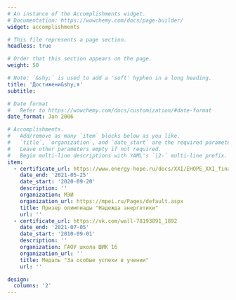 ```yaml
---
# An instance of the Accomplishments widget.
# Documentation: https://wowchemy.com/docs/page-builder/
widget: accomplishments

# This file represents a page section.
headless: true

# Order that this section appears on the page.
weight: 50

# Note: `&shy;` is used to add a 'soft' hyphen in a long heading.
title: 'Достижени&shy;я'
subtitle:

# Date format
#   Refer to https://wowchemy.com/docs/customization/#date-format
date_format: Jan 2006

# Accomplishments.
#   Add/remove as many `item` blocks below as you like.
#   `title`, `organization`, and `date_start` are the required parameters.
#   Leave other parameters empty if not required.
#   Begin multi-line descriptions with YAML's `|2-` multi-line prefix.
item:
  - certificate_url: https://www.energy-hope.ru/docs/XXI/EHOPE_XXI_final_math_res.pdf
    date_end: '2021-05-25'
    date_start: '2020-09-20'
    description: ''
    organization: МЭИ
    organization_url: https://mpei.ru/Pages/default.aspx
    title: Призер олимпиады "Надежда энергетики"
    url: ''
  - certificate_url: https://vk.com/wall-78193891_1892
    date_end: '2021-07-05'
    date_start: '2010-09-01'
    description: ''
    organization: ГАОУ школа ШИК 16
    organization_url: ''
    title: Медаль "За особые успехи в учении"
    url: ''

design:
  columns: '2'
---
```

